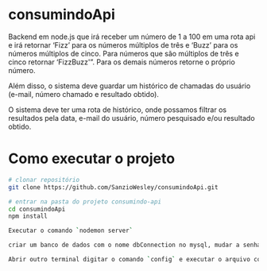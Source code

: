 # consumindoApi


Backend em node.js que irá receber um número de 1 a 100 em uma rota api e irá retornar ‘Fizz’ para os números múltiplos de três e ‘Buzz’ para os números múltiplos de cinco.
Para números que são múltiplos de três e cinco retornar ‘FizzBuzz'”. Para os demais números retorne o próprio número.

Além disso, o sistema deve guardar um histórico de chamadas do usuário (e-mail, número chamado e resultado obtido).

O sistema deve ter uma rota de histórico, onde possamos filtrar os resultados pela data, e-mail do usuário, número pesquisado e/ou resultado obtido.

# Como executar o projeto


```bash
# clonar repositório
git clone https://github.com/SanzioWesley/consumindoApi.git

# entrar na pasta do projeto consumindo-api
cd consumindoApi
npm install

Executar o comando `nodemon server`

criar um banco de dados com o nome dbConnection no mysql, mudar a senha no arquivo dbConnection.js pra senha local do mysql

Abrir outro terminal digitar o comando `config` e executar o arquivo com o comando `nodemon dbConnection` 
```
